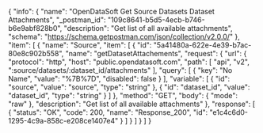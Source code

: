 {
  "info": {
    "name": "OpenDataSoft Get Source Datasets Dataset Attachments",
    "_postman_id": "109c8641-b5d5-4ecb-b746-b6e9abf828b0",
    "description": "Get list of all available attachments",
    "schema": "https://schema.getpostman.com/json/collection/v2.0.0/"
  },
  "item": [
    {
      "name": "Source",
      "item": [
        {
          "id": "5a41480a-622e-4e39-b7ac-80e8c902b558",
          "name": "getDatasetAttachements",
          "request": {
            "url": {
              "protocol": "http",
              "host": "public.opendatasoft.com",
              "path": [
                "api",
                "v2",
                ":source/datasets/:dataset_id/attachments"
              ],
              "query": [
                {
                  "key": "No Name",
                  "value": "%7B%7D",
                  "disabled": false
                }
              ],
              "variable": [
                {
                  "id": "source",
                  "value": "source",
                  "type": "string"
                },
                {
                  "id": "dataset_id",
                  "value": "dataset_id",
                  "type": "string"
                }
              ]
            },
            "method": "GET",
            "body": {
              "mode": "raw"
            },
            "description": "Get list of all available attachments"
          },
          "response": [
            {
              "status": "OK",
              "code": 200,
              "name": "Response_200",
              "id": "e1c4c6d0-1295-4c9a-858c-e208ce1407e4"
            }
          ]
        }
      ]
    }
  ]
}